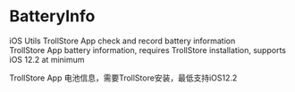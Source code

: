 # BatteryInfo
iOS Utils TrollStore App check and record battery information  
TrollStore App battery information, requires TrollStore installation, supports iOS 12.2 at minimum  

TrollStore App 电池信息，需要TrollStore安装，最低支持iOS12.2

